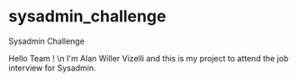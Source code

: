 # sysadmin_challenge
Sysadmin Challenge 

Hello Team ! \n
I'm Alan Willer Vizelli and this is my project to attend the job interview for Sysadmin.
